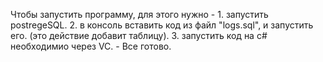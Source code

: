 Чтобы запустить программу, для этого нужно - 1. запустить postregeSQL. 2. в консоль вставить код из файл "logs.sql", и запустить его. (это действие добавит таблицу).   3.  запустить код на с# необходимио через VC. - Все готово.
